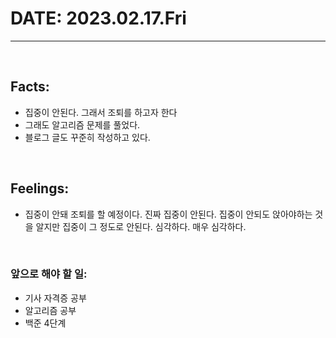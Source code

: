 # DATE: 2023.02.17.Fri
<hr>
<br>

## Facts: 
- 집중이 안된다. 그래서 조퇴를 하고자 한다
- 그래도 알고리즘 문제를 풀었다.
- 블로그 글도 꾸준히 작성하고 있다. 
<br>

## Feelings: 
- 집중이 안돼 조퇴를 할 예정이다. 진짜 집중이 안된다. 집중이 안되도 앉아야하는 것을 알지만 집중이 그 정도로 안된다. 심각하다. 매우 심각하다.
<br>

### 앞으로 해야 할 일: 
- 기사 자격증 공부
- 알고리즘 공부
- 백준 4단계